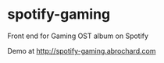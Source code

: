 # spotify-gaming
Front end for Gaming OST album on Spotify

Demo at http://spotify-gaming.abrochard.com
